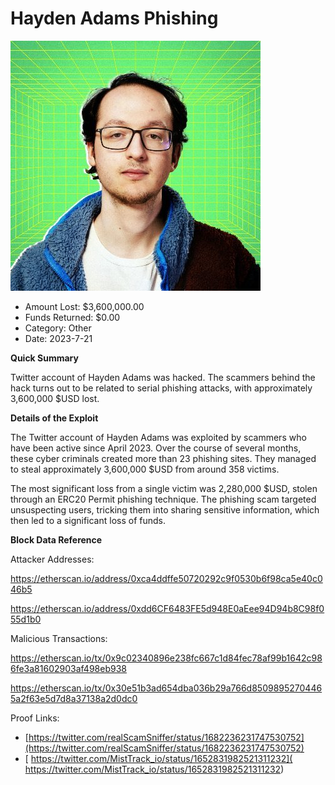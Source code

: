 # Hayden Adams Phishing
![Hayden Adams Phishing](/rektimages/Hayden-Adams-Phishing.png)
- Amount Lost: $3,600,000.00
- Funds Returned: $0.00
- Category: Other
- Date: 2023-7-21

**Quick Summary**

Twitter account of Hayden Adams was hacked. The scammers behind the hack turns out to be related to serial phishing attacks, with approximately 3,600,000 $USD lost.

  


 **Details of the Exploit**

The Twitter account of Hayden Adams was exploited by scammers who have been active since April 2023. Over the course of several months, these cyber criminals created more than 23 phishing sites. They managed to steal approximately 3,600,000 $USD from around 358 victims. 

  


The most significant loss from a single victim was 2,280,000 $USD, stolen through an ERC20 Permit phishing technique. The phishing scam targeted unsuspecting users, tricking them into sharing sensitive information, which then led to a significant loss of funds.

  


 **Block Data Reference**

Attacker Addresses:

https://etherscan.io/address/0xca4ddffe50720292c9f0530b6f98ca5e40c046b5

https://etherscan.io/address/0xdd6CF6483FE5d948E0aEee94D94b8C98f055d1b0

  


Malicious Transactions:

https://etherscan.io/tx/0x9c02340896e238fc667c1d84fec78af99b1642c986fe3a81602903af498eb938

https://etherscan.io/tx/0x30e51b3ad654dba036b29a766d85098952704465a2f63e5d7d8a37138a2d0dc0


Proof Links:
- [https://twitter.com/realScamSniffer/status/1682236231747530752](https://twitter.com/realScamSniffer/status/1682236231747530752)
- [ https://twitter.com/MistTrack_io/status/1652831982521311232]( https://twitter.com/MistTrack_io/status/1652831982521311232)


